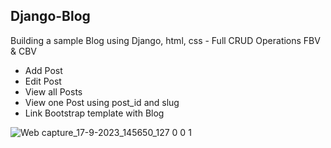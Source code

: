 ## Django-Blog

Building a sample Blog using Django, html, css - Full CRUD Operations FBV & CBV
- Add Post
- Edit Post
- View all Posts
- View one Post using post_id and slug
- Link Bootstrap template with Blog

![Web capture_17-9-2023_145650_127 0 0 1](https://github.com/Mehyar-Farzat/Django-Blog/assets/124469846/f0c83eae-1e7d-4615-88e4-79fb27bc706c)



 

